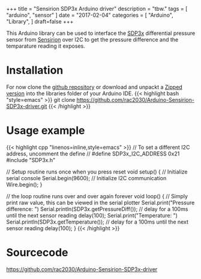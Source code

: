 +++
title = "Sensirion SDP3x Arduino driver"
description = "tbw."
tags = [
    "arduino",
    "sensor"
]
date = "2017-02-04"
categories = [
    "Arduino",
    "Library",
]
draft=false
+++

This Arduino library can be used to interface the [SDP3x](https://www.sensirion.com/products/differential-pressure-sensors/worlds-smallest-differential-pressure-sensor/) differential pressure sensor from [Sensirion](https://www.sensirion.com) over I2C to get the pressure difference and the temparature reading it exposes.

<!--more-->

# Installation
For now clone the [github repository](https://github.com/rac2030/Arduino-Sensirion-SDP3x-driver) or download and unpackt a [Zipped version](https://github.com/rac2030/Arduino-Sensirion-SDP3x-driver/archive/master.zip) into the libraries folder of your Arduino IDE.
{{< highlight bash "style=emacs" >}}
git clone https://github.com/rac2030/Arduino-Sensirion-SDP3x-driver.git
{{< /highlight >}}

# Usage example
{{< highlight cpp "linenos=inline,style=emacs" >}}
// To set a different I2C address, uncomment the define
// #define SDP3x_I2C_ADDRESS 0x21
#include "SDP3x.h"

// Setup routine runs once when you press reset
void setup() {
	// Initialize serial console
	Serial.begin(9600);
	// Initialize I2C communication
	Wire.begin();
}

// the loop routine runs over and over again forever
void loop() {
	// Simply print raw value, this can be viewed in the serial plotter
	Serial.print("Pressure difference: ")
	Serial.println(SDP3x.getPressureDiff());
	// delay for a 100ms until the next sensor reading
	delay(100);
	Serial.print("Temperature: ")
	Serial.println(SDP3x.getTemperature());
	// delay for a 100ms until the next sensor reading
	delay(100);
}
{{< /highlight >}}


# Sourcecode

https://github.com/rac2030/Arduino-Sensirion-SDP3x-driver
